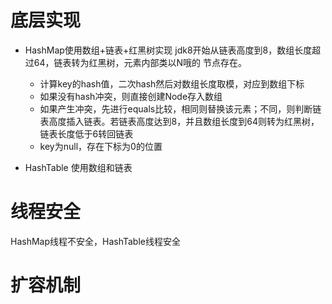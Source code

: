 # 底层实现
* HashMap使用数组+链表+红黑树实现
jdk8开始从链表高度到8，数组长度超过64，链表转为红黑树，元素内部类以N哦的
节点存在。
  * 计算key的hash值，二次hash然后对数组长度取模，对应到数组下标
  * 如果没有hash冲突，则直接创建Node存入数组
  * 如果产生冲突，先进行equals比较，相同则替换该元素；不同，则判断链表高度插入链表。若链表高度达到8，并且数组长度到64则转为红黑树，链表长度低于6转回链表
  * key为null，存在下标为0的位置
  
* HashTable 使用数组和链表

# 线程安全
HashMap线程不安全，HashTable线程安全

# 扩容机制

